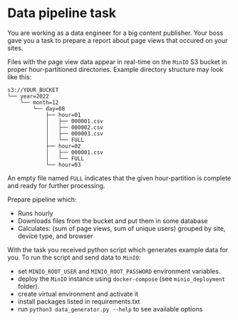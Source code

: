 # Data pipeline task

You are working as a data engineer for a big content publisher.
Your boss gave you a task to prepare a report about page views that occured on your sites.

Files with the page view data appear in real-time on the `MinIO` S3 bucket in proper hour-partitioned directories. Example directory structure may look like this:

```
s3://YOUR_BUCKET
└── year=2022
    └── month=12
        └── day=08
            ├── hour=01
            │   ├── 000001.csv
            │   ├── 000002.csv
            │   ├── 000003.csv
            │   └── FULL
            ├── hour=02
            │   ├── 000001.csv
            │   └── FULL
            └── hour=03
```

An empty file named `FULL` indicates that the given hour-partition is complete and ready for further processing.

Prepare pipeline which:
* Runs hourly
* Downloads files from the bucket and put them in some database
* Calculates: (sum of page views, sum of unique users) grouped by site, device type, and browser

With the task you received python script which generates example data for you.
To run the script and send data to `MinIO`:
* set `MINIO_ROOT_USER` and `MINIO_ROOT_PASSWORD` environment variables.
* deploy the `MinIO` instance using `docker-compose` (see `minio_deployment` folder).
* create virtual environment and activate it
* install packages listed in requirements.txt
* run `python3 data_generator.py --help` to see available options

